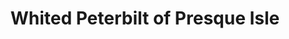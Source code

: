 ---
title: "Whited Peterbilt of Presque Isle"
url: /presque-isle/whited-peterbilt-of-presque-isle/
shop: shop
---